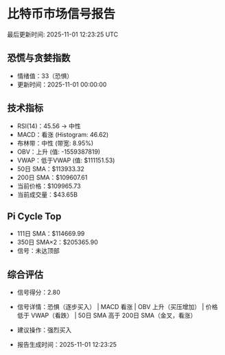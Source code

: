 # 比特币市场信号报告

最后更新时间: 2025-11-01 12:23:25 UTC

## 恐慌与贪婪指数
- 情绪值：33（恐惧）
- 更新时间：2025-11-01 00:00:00

## 技术指标
- RSI(14)：45.56 → 中性
- MACD：看涨 (Histogram: 46.62)
- 布林带：中性 (带宽: 8.95%)
- OBV：上升 (值: -1559387819)
- VWAP：低于VWAP (值: $111151.53)
- 50日 SMA：$113933.32
- 200日 SMA：$109607.61
- 当前价格：$109965.73
- 当前成交量：$43.65B

## Pi Cycle Top
- 111日 SMA：$114669.99
- 350日 SMA×2：$205365.90
- 信号：未达顶部

## 综合评估
- 信号得分：2.80
- 信号详情：恐惧（逐步买入） | MACD 看涨 | OBV 上升（买压增加） | 价格低于 VWAP（看跌） | 50日 SMA 高于 200日 SMA（金叉，看涨）
- 建议操作：强烈买入

- 报告生成时间：2025-11-01 12:23:25